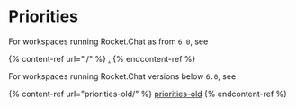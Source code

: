 # Priorities

For workspaces running Rocket.Chat as from `6.0`, see

{% content-ref url="./" %}
[.](./)
{% endcontent-ref %}

For workspaces running Rocket.Chat versions below `6.0`, see

{% content-ref url="priorities-old/" %}
[priorities-old](priorities-old/)
{% endcontent-ref %}
